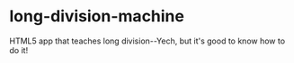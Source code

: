 long-division-machine
=====================

HTML5 app that teaches long division--Yech, but it's good to know how to do it!
